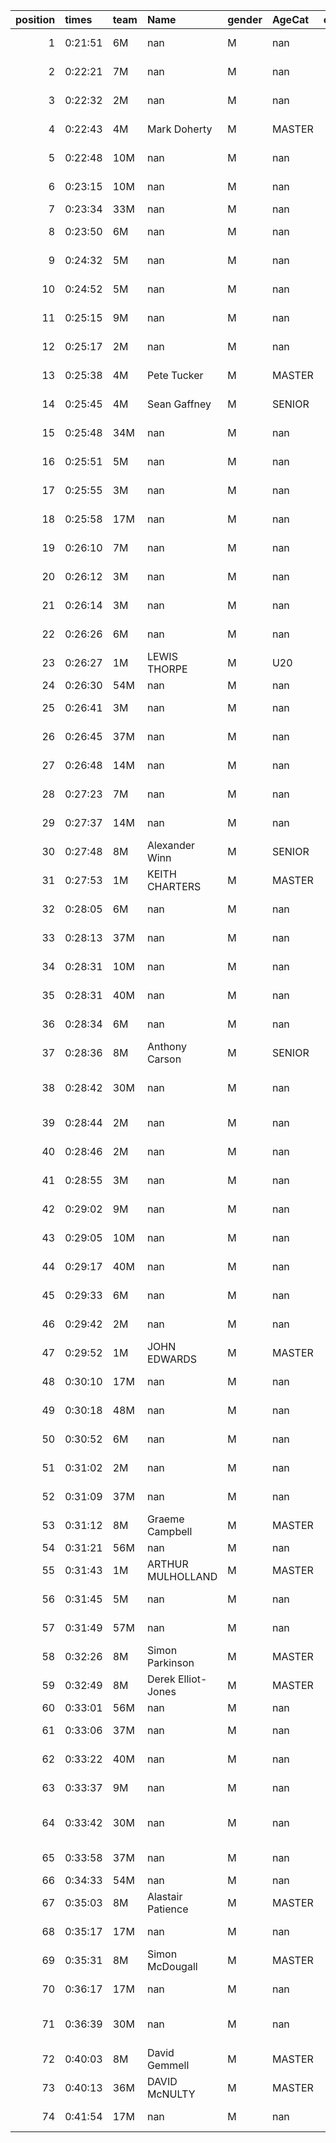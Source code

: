 |   position | times   | team   | Name               | gender   | AgeCat   |   clubnumber | Club name                  | Website                                    |   finishPosition |
|-----------:|:--------|:-------|:-------------------|:---------|:---------|-------------:|:---------------------------|:-------------------------------------------|-----------------:|
|          1 | 0:21:51 | 6M     | nan                | M        | nan      |            6 | Cambuslang Harriers        | https://cambuslangharriers.org/            |                1 |
|          2 | 0:22:21 | 7M     | nan                | M        | nan      |            7 | Giffnock North AC          | https://www.giffnocknorth.co.uk/           |                2 |
|          3 | 0:22:32 | 2M     | nan                | M        | nan      |            2 | Kilmarnock H&AC            | http://www.kilmarnockharriers.com/         |                3 |
|          4 | 0:22:43 | 4M     | Mark Doherty       | M        | MASTER   |            4 | Inverclyde AC              | https://www.inverclydeac.org/              |                4 |
|          5 | 0:22:48 | 10M    | nan                | M        | nan      |           10 | Shettleston Harriers       | http://shettlestonharriers.org.uk/         |                5 |
|          6 | 0:23:15 | 10M    | nan                | M        | nan      |           10 | Shettleston Harriers       | http://shettlestonharriers.org.uk/         |                6 |
|          7 | 0:23:34 | 33M    | nan                | M        | nan      |           33 | Irvine RC                  | https://www.irvinerunningclub.co.uk/       |                7 |
|          8 | 0:23:50 | 6M     | nan                | M        | nan      |            6 | Cambuslang Harriers        | https://cambuslangharriers.org/            |                8 |
|          9 | 0:24:32 | 5M     | nan                | M        | nan      |            5 | Westerlands CCC            | https://westerlandsccc.co.uk/              |                9 |
|         10 | 0:24:52 | 5M     | nan                | M        | nan      |            5 | Westerlands CCC            | https://westerlandsccc.co.uk/              |               10 |
|         11 | 0:25:15 | 9M     | nan                | M        | nan      |            9 | Garscube Harriers          | https://www.garscubeharriers.org.uk/       |               11 |
|         12 | 0:25:17 | 2M     | nan                | M        | nan      |            2 | Kilmarnock H&AC            | http://www.kilmarnockharriers.com/         |               12 |
|         13 | 0:25:38 | 4M     | Pete Tucker        | M        | MASTER   |            4 | Inverclyde AC              | https://www.inverclydeac.org/              |               13 |
|         14 | 0:25:45 | 4M     | Sean Gaffney       | M        | SENIOR   |            4 | Inverclyde AC              | https://www.inverclydeac.org/              |               14 |
|         15 | 0:25:48 | 34M    | nan                | M        | nan      |           34 | Kilbarchan AAC             | https://kilbarchanaac.org.uk/              |               15 |
|         16 | 0:25:51 | 5M     | nan                | M        | nan      |            5 | Westerlands CCC            | https://westerlandsccc.co.uk/              |               16 |
|         17 | 0:25:55 | 3M     | nan                | M        | nan      |            3 | Bellahouston RR            | https://www.bellahoustonroadrunners.co.uk/ |               17 |
|         18 | 0:25:58 | 17M    | nan                | M        | nan      |           17 | Calderglen Harriers        | http://www.calderglenharriers.org.uk/      |               18 |
|         19 | 0:26:10 | 7M     | nan                | M        | nan      |            7 | Giffnock North AC          | https://www.giffnocknorth.co.uk/           |               19 |
|         20 | 0:26:12 | 3M     | nan                | M        | nan      |            3 | Bellahouston RR            | https://www.bellahoustonroadrunners.co.uk/ |               20 |
|         21 | 0:26:14 | 3M     | nan                | M        | nan      |            3 | Bellahouston RR            | https://www.bellahoustonroadrunners.co.uk/ |               21 |
|         22 | 0:26:26 | 6M     | nan                | M        | nan      |            6 | Cambuslang Harriers        | https://cambuslangharriers.org/            |               22 |
|         23 | 0:26:27 | 1M     | LEWIS THORPE       | M        | U20      |            1 | East Kilbride AC           | http://www.ekac.org.uk/                    |               23 |
|         24 | 0:26:30 | 54M    | nan                | M        | nan      |           54 | VP-Glasgow                 | https://www.vp-glasgow.com                 |               24 |
|         25 | 0:26:41 | 3M     | nan                | M        | nan      |            3 | Bellahouston RR            | https://www.bellahoustonroadrunners.co.uk/ |               25 |
|         26 | 0:26:45 | 37M    | nan                | M        | nan      |           37 | Law & District AAC         | http://www.lawaac.co.uk/                   |               26 |
|         27 | 0:26:48 | 14M    | nan                | M        | nan      |           14 | Ayr Seaforth AC            | https://www.ayrseaforth.co.uk/             |               27 |
|         28 | 0:27:23 | 7M     | nan                | M        | nan      |            7 | Giffnock North AC          | https://www.giffnocknorth.co.uk/           |               28 |
|         29 | 0:27:37 | 14M    | nan                | M        | nan      |           14 | Ayr Seaforth AC            | https://www.ayrseaforth.co.uk/             |               30 |
|         30 | 0:27:48 | 8M     | Alexander Winn     | M        | SENIOR   |            8 | Bellahouston Harriers      | http://www.bellahoustonharriers.co.uk/     |               31 |
|         31 | 0:27:53 | 1M     | KEITH CHARTERS     | M        | MASTER   |            1 | East Kilbride AC           | http://www.ekac.org.uk/                    |               32 |
|         32 | 0:28:05 | 6M     | nan                | M        | nan      |            6 | Cambuslang Harriers        | https://cambuslangharriers.org/            |               33 |
|         33 | 0:28:13 | 37M    | nan                | M        | nan      |           37 | Law & District AAC         | http://www.lawaac.co.uk/                   |               34 |
|         34 | 0:28:31 | 10M    | nan                | M        | nan      |           10 | Shettleston Harriers       | http://shettlestonharriers.org.uk/         |               38 |
|         35 | 0:28:31 | 40M    | nan                | M        | nan      |           40 | Motherwell AC              | https://motherwellac.com/                  |               39 |
|         36 | 0:28:34 | 6M     | nan                | M        | nan      |            6 | Cambuslang Harriers        | https://cambuslangharriers.org/            |               40 |
|         37 | 0:28:36 | 8M     | Anthony Carson     | M        | SENIOR   |            8 | Bellahouston Harriers      | http://www.bellahoustonharriers.co.uk/     |               41 |
|         38 | 0:28:42 | 30M    | nan                | M        | nan      |           30 | Greenock Glenpark Harriers | https://greenockglenparkharriers.com/      |               42 |
|         39 | 0:28:44 | 2M     | nan                | M        | nan      |            2 | Kilmarnock H&AC            | http://www.kilmarnockharriers.com/         |               43 |
|         40 | 0:28:46 | 2M     | nan                | M        | nan      |            2 | Kilmarnock H&AC            | http://www.kilmarnockharriers.com/         |               44 |
|         41 | 0:28:55 | 3M     | nan                | M        | nan      |            3 | Bellahouston RR            | https://www.bellahoustonroadrunners.co.uk/ |               45 |
|         42 | 0:29:02 | 9M     | nan                | M        | nan      |            9 | Garscube Harriers          | https://www.garscubeharriers.org.uk/       |               46 |
|         43 | 0:29:05 | 10M    | nan                | M        | nan      |           10 | Shettleston Harriers       | http://shettlestonharriers.org.uk/         |               47 |
|         44 | 0:29:17 | 40M    | nan                | M        | nan      |           40 | Motherwell AC              | https://motherwellac.com/                  |               48 |
|         45 | 0:29:33 | 6M     | nan                | M        | nan      |            6 | Cambuslang Harriers        | https://cambuslangharriers.org/            |               49 |
|         46 | 0:29:42 | 2M     | nan                | M        | nan      |            2 | Kilmarnock H&AC            | http://www.kilmarnockharriers.com/         |               51 |
|         47 | 0:29:52 | 1M     | JOHN EDWARDS       | M        | MASTER   |            1 | East Kilbride AC           | http://www.ekac.org.uk/                    |               52 |
|         48 | 0:30:10 | 17M    | nan                | M        | nan      |           17 | Calderglen Harriers        | http://www.calderglenharriers.org.uk/      |               54 |
|         49 | 0:30:18 | 48M    | nan                | M        | nan      |           48 | Springburn Harriers        | https://www.springburnharriers.co.uk/      |               57 |
|         50 | 0:30:52 | 6M     | nan                | M        | nan      |            6 | Cambuslang Harriers        | https://cambuslangharriers.org/            |               60 |
|         51 | 0:31:02 | 2M     | nan                | M        | nan      |            2 | Kilmarnock H&AC            | http://www.kilmarnockharriers.com/         |               61 |
|         52 | 0:31:09 | 37M    | nan                | M        | nan      |           37 | Law & District AAC         | http://www.lawaac.co.uk/                   |               62 |
|         53 | 0:31:12 | 8M     | Graeme Campbell    | M        | MASTER   |            8 | Bellahouston Harriers      | http://www.bellahoustonharriers.co.uk/     |               63 |
|         54 | 0:31:21 | 56M    | nan                | M        | nan      |           56 | West End RR                | https://www.westendroadrunners.co.uk/      |               65 |
|         55 | 0:31:43 | 1M     | ARTHUR MULHOLLAND  | M        | MASTER   |            1 | East Kilbride AC           | http://www.ekac.org.uk/                    |               70 |
|         56 | 0:31:45 | 5M     | nan                | M        | nan      |            5 | Westerlands CCC            | https://westerlandsccc.co.uk/              |               71 |
|         57 | 0:31:49 | 57M    | nan                | M        | nan      |           57 | Whitemoss AAC              | https://whitemossaac.co.uk/                |               72 |
|         58 | 0:32:26 | 8M     | Simon Parkinson    | M        | MASTER   |            8 | Bellahouston Harriers      | http://www.bellahoustonharriers.co.uk/     |               74 |
|         59 | 0:32:49 | 8M     | Derek Elliot-Jones | M        | MASTER   |            8 | Bellahouston Harriers      | http://www.bellahoustonharriers.co.uk/     |               75 |
|         60 | 0:33:01 | 56M    | nan                | M        | nan      |           56 | West End RR                | https://www.westendroadrunners.co.uk/      |               77 |
|         61 | 0:33:06 | 37M    | nan                | M        | nan      |           37 | Law & District AAC         | http://www.lawaac.co.uk/                   |               78 |
|         62 | 0:33:22 | 40M    | nan                | M        | nan      |           40 | Motherwell AC              | https://motherwellac.com/                  |               80 |
|         63 | 0:33:37 | 9M     | nan                | M        | nan      |            9 | Garscube Harriers          | https://www.garscubeharriers.org.uk/       |               81 |
|         64 | 0:33:42 | 30M    | nan                | M        | nan      |           30 | Greenock Glenpark Harriers | https://greenockglenparkharriers.com/      |               82 |
|         65 | 0:33:58 | 37M    | nan                | M        | nan      |           37 | Law & District AAC         | http://www.lawaac.co.uk/                   |               84 |
|         66 | 0:34:33 | 54M    | nan                | M        | nan      |           54 | VP-Glasgow                 | https://www.vp-glasgow.com                 |               87 |
|         67 | 0:35:03 | 8M     | Alastair Patience  | M        | MASTER   |            8 | Bellahouston Harriers      | http://www.bellahoustonharriers.co.uk/     |               88 |
|         68 | 0:35:17 | 17M    | nan                | M        | nan      |           17 | Calderglen Harriers        | http://www.calderglenharriers.org.uk/      |               90 |
|         69 | 0:35:31 | 8M     | Simon McDougall    | M        | MASTER   |            8 | Bellahouston Harriers      | http://www.bellahoustonharriers.co.uk/     |               91 |
|         70 | 0:36:17 | 17M    | nan                | M        | nan      |           17 | Calderglen Harriers        | http://www.calderglenharriers.org.uk/      |               94 |
|         71 | 0:36:39 | 30M    | nan                | M        | nan      |           30 | Greenock Glenpark Harriers | https://greenockglenparkharriers.com/      |               95 |
|         72 | 0:40:03 | 8M     | David Gemmell      | M        | MASTER   |            8 | Bellahouston Harriers      | http://www.bellahoustonharriers.co.uk/     |               99 |
|         73 | 0:40:13 | 36M    | DAVID McNULTY      | M        | MASTER   |           36 | Larkhall YMCA              | https://www.larkhallymcaharriers.org       |              100 |
|         74 | 0:41:54 | 17M    | nan                | M        | nan      |           17 | Calderglen Harriers        | http://www.calderglenharriers.org.uk/      |              101 |